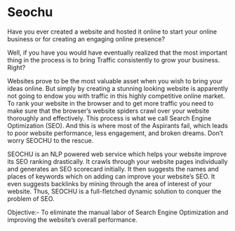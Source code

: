 # Seochu

Have you ever created a website and hosted it online to start your online business or for creating an engaging online presence? 

Well, if you have you would have eventually realized that the most important thing in the process is to bring Traffic consistently to grow your business. Right? 

Websites prove to be the most valuable asset when you wish to bring your ideas online. But simply by creating a stunning looking website is apparently not going to endow you with traffic in this highly competitive online market. To rank your website in the browser and to get more traffic you need to make sure that the browser’s website spiders crawl over your website thoroughly and effectively. This process is what we call Search Engine Optimization (SEO). And this is where most of the Aspirants fail, which leads to poor website performance, less engagement, and broken dreams.
Don’t worry SEOCHU to the rescue.

SEOCHU is an NLP powered web service which helps your website improve its SEO ranking drastically. It crawls through your website pages individually and generates an SEO scorecard initially. It then suggests the names and places of keywords which on adding can improve your website’s SEO. It even suggests backlinks by mining through the area of interest of your website.
Thus, SEOCHU is a full-fletched dynamic solution to conquer the problem of SEO. 

Objective:- To eliminate the manual labor of Search Engine Optimization and improving the website’s overall performance. 
